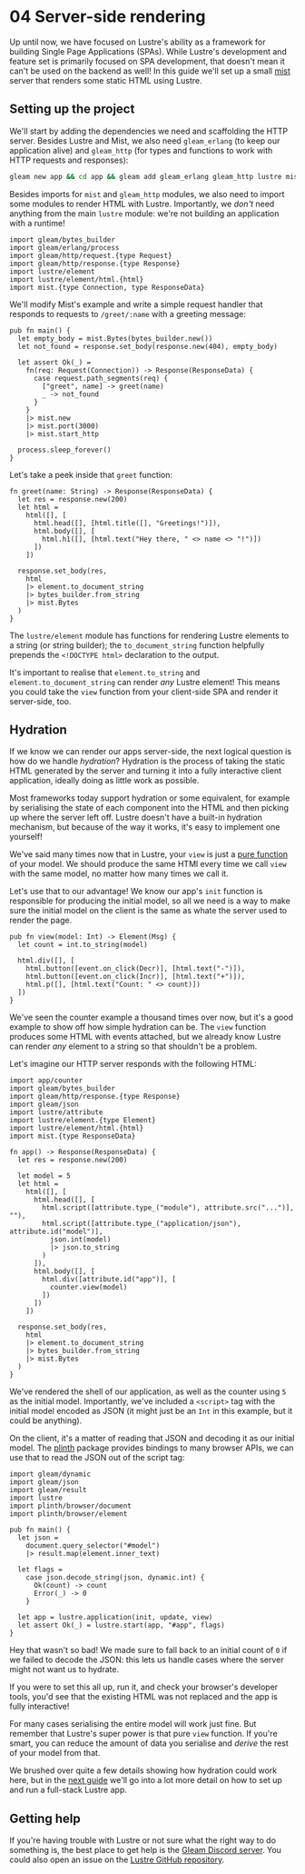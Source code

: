 # 04 Server-side rendering

Up until now, we have focused on Lustre's ability as a framework for building
Single Page Applications (SPAs). While Lustre's development and feature set is
primarily focused on SPA development, that doesn't mean it can't be used on the
backend as well! In this guide we'll set up a small [mist](https://hexdocs.pm/mist/)
server that renders some static HTML using Lustre.

## Setting up the project

We'll start by adding the dependencies we need and scaffolding the HTTP server.
Besides Lustre and Mist, we also need `gleam_erlang` (to keep our application
alive) and `gleam_http` (for types and functions to work with HTTP requests and
responses):

```sh
gleam new app && cd app && gleam add gleam_erlang gleam_http lustre mist
```

Besides imports for `mist` and `gleam_http` modules, we also need to import some
modules to render HTML with Lustre. Importantly, we _don't_ need anything from the
main `lustre` module: we're not building an application with a runtime!

```gleam
import gleam/bytes_builder
import gleam/erlang/process
import gleam/http/request.{type Request}
import gleam/http/response.{type Response}
import lustre/element
import lustre/element/html.{html}
import mist.{type Connection, type ResponseData}
```

We'll modify Mist's example and write a simple request handler that responds to
requests to `/greet/:name` with a greeting message:

```gleam
pub fn main() {
  let empty_body = mist.Bytes(bytes_builder.new())
  let not_found = response.set_body(response.new(404), empty_body)

  let assert Ok(_) =
    fn(req: Request(Connection)) -> Response(ResponseData) {
      case request.path_segments(req) {
        ["greet", name] -> greet(name)
        _ -> not_found
      }
    }
    |> mist.new
    |> mist.port(3000)
    |> mist.start_http

  process.sleep_forever()
}
```

Let's take a peek inside that `greet` function:

```gleam
fn greet(name: String) -> Response(ResponseData) {
  let res = response.new(200)
  let html =
    html([], [
      html.head([], [html.title([], "Greetings!")]),
      html.body([], [
        html.h1([], [html.text("Hey there, " <> name <> "!")])
      ])
    ])

  response.set_body(res,
    html
    |> element.to_document_string
    |> bytes_builder.from_string
    |> mist.Bytes
  )
}
```

The `lustre/element` module has functions for rendering Lustre elements to a
string (or string builder); the `to_document_string` function helpfully prepends
the `<!DOCTYPE html>` declaration to the output.

It's important to realise that `element.to_string` and `element.to_document_string`
can render _any_ Lustre element! This means you could take the `view` function
from your client-side SPA and render it server-side, too.

## Hydration

If we know we can render our apps server-side, the next logical question is how
do we handle _hydration_? Hydration is the process of taking the static HTML
generated by the server and turning it into a fully interactive client application,
ideally doing as little work as possible.

Most frameworks today support hydration or some equivalent, for example by
serialising the state of each component into the HTML and then picking up where
the server left off. Lustre doesn't have a built-in hydration mechanism, but
because of the way it works, it's easy to implement one yourself!

We've said many times now that in Lustre, your `view` is just a
[pure function](https://github.com/lustre-labs/lustre/blob/main/pages/hints/pure-functions.md)
of your model. We should produce the same HTMl every time we call `view` with the
same model, no matter how many times we call it.

Let's use that to our advantage! We know our app's `init` function is responsible
for producing the initial model, so all we need is a way to make sure the initial
model on the client is the same as whate the server used to render the page.

```gleam
pub fn view(model: Int) -> Element(Msg) {
  let count = int.to_string(model)

  html.div([], [
    html.button([event.on_click(Decr)], [html.text("-")]),
    html.button([event.on_click(Incr)], [html.text("+")]),
    html.p([], [html.text("Count: " <> count)])
  ])
}
```

We've seen the counter example a thousand times over now, but it's a good example
to show off how simple hydration can be. The `view` function produces some HTML
with events attached, but we already know Lustre can render _any_ element to a
string so that shouldn't be a problem.

Let's imagine our HTTP server responds with the following HTML:

```gleam
import app/counter
import gleam/bytes_builder
import gleam/http/response.{type Response}
import gleam/json
import lustre/attribute
import lustre/element.{type Element}
import lustre/element/html.{html}
import mist.{type ResponseData}

fn app() -> Response(ResponseData) {
  let res = response.new(200)

  let model = 5
  let html =
    html([], [
      html.head([], [
        html.script([attribute.type_("module"), attribute.src("...")], ""),
        html.script([attribute.type_("application/json"), attribute.id("model")],
          json.int(model)
          |> json.to_string
        )
      ]),
      html.body([], [
        html.div([attribute.id("app")], [
          counter.view(model)
        ])
      ])
    ])

  response.set_body(res,
    html
    |> element.to_document_string
    |> bytes_builder.from_string
    |> mist.Bytes
  )
}
```

We've rendered the shell of our application, as well as the counter using `5` as
the initial model. Importantly, we've included a `<script>` tag with the initial
model encoded as JSON (it might just be an `Int` in this example, but it could
be anything).

On the client, it's a matter of reading that JSON and decoding it as our initial
model. The [plinth](https://hexdocs.pm/plinth/plinth.html) package provides
bindings to many browser APIs, we can use that to read the JSON out of the script
tag:

```gleam
import gleam/dynamic
import gleam/json
import gleam/result
import lustre
import plinth/browser/document
import plinth/browser/element

pub fn main() {
  let json =
    document.query_selector("#model")
    |> result.map(element.inner_text)

  let flags =
    case json.decode_string(json, dynamic.int) {
      Ok(count) -> count
      Error(_) -> 0
    }

  let app = lustre.application(init, update, view)
  let assert Ok(_) = lustre.start(app, "#app", flags)
}
```

Hey that wasn't so bad! We made sure to fall back to an initial count of `0` if
we failed to decode the JSON: this lets us handle cases where the server might
not want us to hydrate.

If you were to set this all up, run it, and check your browser's developer tools,
you'd see that the existing HTML was not replaced and the app is fully interactive!

For many cases serialising the entire model will work just fine. But remember
that Lustre's super power is that pure `view` function. If you're smart, you can
reduce the amount of data you serialise and _derive_ the rest of your model from
that.

We brushed over quite a few details showing how hydration could work here, but in
the [next guide](https://hexdocs.pm/lustre/guide/05-full-stack-applications.html)
we'll go into a lot more detail on how to set up and run a full-stack Lustre app.

## Getting help

If you're having trouble with Lustre or not sure what the right way to do
something is, the best place to get help is the [Gleam Discord server](https://discord.gg/Fm8Pwmy).
You could also open an issue on the [Lustre GitHub repository](https://github.com/lustre-labs/lustre/issues).
